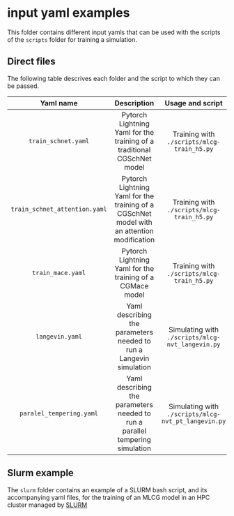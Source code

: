 # input yaml examples

This folder contains different input yamls that can be used with the scripts of the `scripts` folder for training a simulation.

## Direct files

The following table descrives each folder and the script to which they can be passed.

| Yaml name | Description | Usage and script | Example |
| :---------: | :---------: | :-------------: | :-------------: |
|`train_schnet.yaml`| Pytorch Lightning Yaml for the training of a traditional CGSchNet model |Training with `./scripts/mlcg-train_h5.py`|`mlcg-train_h5.py fit --config train_schnet_atention.yaml`|
|`train_schnet_attention.yaml`| Pytorch Lightning Yaml for the training of a CGSchNet model with an attention modification  | Training with `./scripts/mlcg-train_h5.py` |`mlcg-train_h5.py fit --config train_schnet_atention.yaml`|
|`train_mace.yaml`| Pytorch Lightning Yaml for the training of a CGMace model | Training with `./scripts/mlcg-train_h5.py` |`mlcg-train_h5.py fit --config train_mace.yaml`|
|`langevin.yaml`|Yaml describing the parameters needed to run a Langevin simulation |Simulating with `./scripts/mlcg-nvt_langevin.py`|`mlcg-nvt_langevin.py --config langevin.yaml`|
|`paralel_tempering.yaml`| Yaml describing the parameters needed to run a parallel tempering simulation |Simulating with `./scripts/mlcg-nvt_pt_langevin.py`|`mlcg-nvt_pt_langevin.py --config parallel_tempering.yaml`|

## Slurm example

The `slurm` folder contains an example of a SLURM bash script, and its accompanying yaml files, for the training of an MLCG model in an HPC cluster managed by [SLURM](https://slurm.schedmd.com/documentation.html)